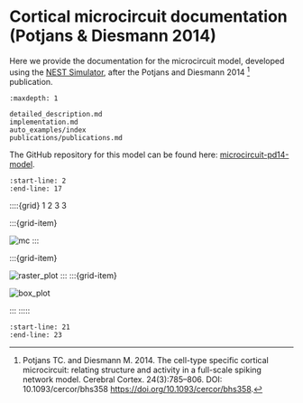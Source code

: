 # Cortical microcircuit documentation (Potjans & Diesmann 2014)


Here we provide the documentation for the microcircuit model, developed using
the [NEST Simulator](https://nest-simulator.org/documentation), after the Potjans and Diesmann 2014 [^1] publication.

```{toctree}
:maxdepth: 1

detailed_description.md
implementation.md
auto_examples/index
publications/publications.md
```

The GitHub repository for this model can be found here: [microcircuit-pd14-model](https://github.com/INM-6/microcircuit-PD14-model).

```{include}  ../README.md
:start-line: 2
:end-line: 17
```

::::{grid} 1 2 3 3

:::{grid-item}

![mc](../figures/potjans_2014_microcircuit.png)
:::

:::{grid-item}

![raster_plot](../figures/potjans_2014_raster_plot.png)
:::
:::{grid-item}

![box_plot](../figures/potjans_2014_box_plot.png)

:::
:::::

```{include}  ../README.md
:start-line: 21
:end-line: 23
```

[^1]: Potjans TC. and Diesmann M. 2014. The cell-type specific cortical
      microcircuit: relating structure and activity in a full-scale spiking
      network model. Cerebral Cortex. 24(3):785–806. DOI: 10.1093/cercor/bhs358 <https://doi.org/10.1093/cercor/bhs358>.

[^2]:  van Albada SJ., Rowley AG., Senk J., Hopkins M., Schmidt M., Stokes AB., Lester DR., Diesmann M. and Furber SB. 2018.
       Performance Comparison of the Digital Neuromorphic Hardware SpiNNaker
       and the Neural Network Simulation Software NEST for a Full-Scale Cortical Microcircuit Model.
       Front. Neurosci. 12:291. DOI: 10.3389/fnins.2018.00291 <https://doi.org/10.3389/fnins.2018.00291>.

